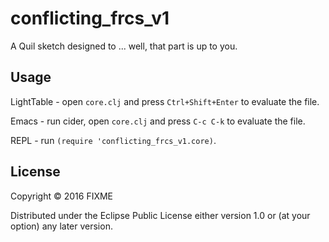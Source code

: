# conflicting_frcs_v1

A Quil sketch designed to ... well, that part is up to you.

## Usage

LightTable - open `core.clj` and press `Ctrl+Shift+Enter` to evaluate the file.

Emacs - run cider, open `core.clj` and press `C-c C-k` to evaluate the file.

REPL - run `(require 'conflicting_frcs_v1.core)`.

## License

Copyright © 2016 FIXME

Distributed under the Eclipse Public License either version 1.0 or (at
your option) any later version.
